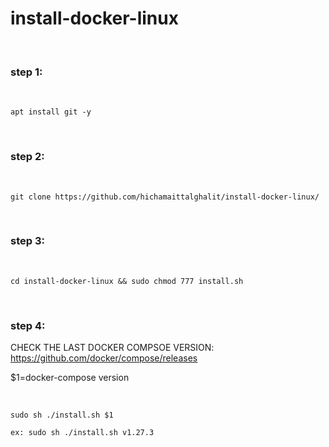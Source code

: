 # install-docker-linux

<br>

### step 1:

<br>

    apt install git -y

<br>

### step 2:

<br>

    git clone https://github.com/hichamaittalghalit/install-docker-linux/

<br>

### step 3:

<br>

    cd install-docker-linux && sudo chmod 777 install.sh

<br>

### step 4: 

CHECK THE LAST DOCKER COMPSOE VERSION: https://github.com/docker/compose/releases

$1=docker-compose version 

<br>

    sudo sh ./install.sh $1
    
    ex: sudo sh ./install.sh v1.27.3
